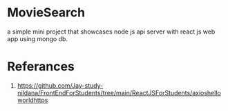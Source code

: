# MovieSearch
a simple mini project that showcases node js api server with react js web app using mongo db.


# Referances

1. https://github.com/Jay-study-nildana/FrontEndForStudents/tree/main/ReactJSForStudents/axioshelloworldhttps


